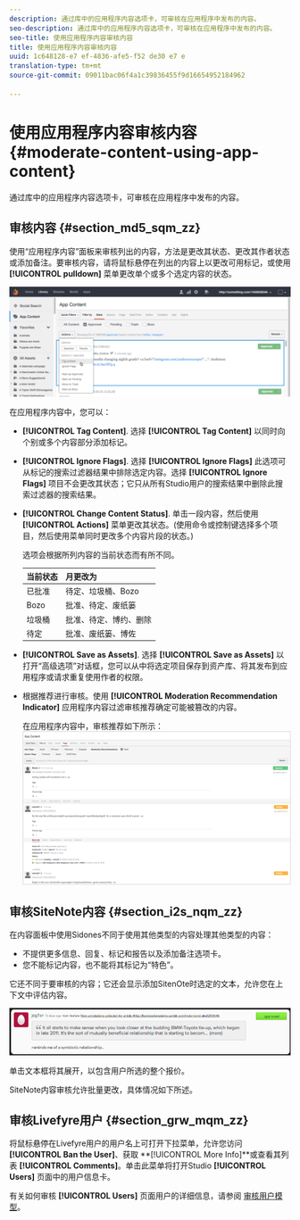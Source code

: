 ```yaml
---
description: 通过库中的应用程序内容选项卡，可审核在应用程序中发布的内容。
seo-description: 通过库中的应用程序内容选项卡，可审核在应用程序中发布的内容。
seo-title: 使用应用程序内容审核内容
title: 使用应用程序内容审核内容
uuid: 1c648128-e7 ef-4836-afe5-f52 de30 e7 e
translation-type: tm+mt
source-git-commit: 09011bac06f4a1c39836455f9d16654952184962

---
```



# 使用应用程序内容审核内容{#moderate-content-using-app-content}

通过库中的应用程序内容选项卡，可审核在应用程序中发布的内容。

## 审核内容 {#section_md5_sqm_zz}

使用“应用程序内容”面板来审核列出的内容，方法是更改其状态、更改其作者状态或添加备注。要审核内容，请将鼠标悬停在列出的内容上以更改可用标记，或使用 **[!UICONTROL pulldown]** 菜单更改单个或多个选定内容的状态。

![](assets/PublishedActionsMenu-1024x402.png)

在应用程序内容中，您可以：

* **[!UICONTROL Tag Content]**. 选择 **[!UICONTROL Tag Content]** 以同时向个别或多个内容部分添加标记。

* **[!UICONTROL Ignore Flags]**. 选择 **[!UICONTROL Ignore Flags]** 此选项可从标记的搜索过滤器结果中排除选定内容。选择 **[!UICONTROL Ignore Flags]** 项目不会更改其状态；它只从所有Studio用户的搜索结果中删除此搜索过滤器的搜索结果。

* **[!UICONTROL Change Content Status]**. 单击一段内容，然后使用 **[!UICONTROL Actions]** 菜单更改其状态。(使用命令或控制键选择多个项目，然后使用菜单同时更改多个内容片段的状态。)

   选项会根据所列内容的当前状态而有所不同。

   | 当前状态 | 月更改为 |
   |---|---|
   | 已批准 | 待定、垃圾桶、Bozo |
   | Bozo | 批准、待定、废纸篓 |
   | 垃圾桶 | 批准、待定、博约、删除 |
   | 待定 | 批准、废纸篓、博佐 |

* **[!UICONTROL Save as Assets]**. 选择 **[!UICONTROL Save as Assets]** 以打开“高级选项”对话框，您可以从中将选定项目保存到资产库、将其发布到应用程序或请求重复使用作者的权限。

* 根据推荐进行审核。使用 **[!UICONTROL Moderation Recommendation Indicator]** 应用程序内容过滤审核推荐确定可能被篡改的内容。

   在应用程序内容中，审核推荐如下所示： ![](assets/modreco3.png)

## 审核SiteNote内容 {#section_i2s_nqm_zz}

在内容面板中使用Sidones不同于使用其他类型的内容处理其他类型的内容：

* 不提供更多信息、回复、标记和报告以及添加备注选项卡。
* 您不能标记内容，也不能将其标记为“特色”。

它还不同于要审核的内容；它还会显示添加SitenOte时选定的文本，允许您在上下文中评估内容。

![](assets/SidenotesContent.png)

单击文本框将其展开，以包含用户所选的整个报价。

SiteNote内容审核允许批量更改，具体情况如下所述。

## 审核Livefyre用户 {#section_grw_mqm_zz}

将鼠标悬停在Livefyre用户的用户名上可打开下拉菜单，允许您访问 **[!UICONTROL Ban the User]**、获取 **[!UICONTROL More Info]**或查看其列表 **[!UICONTROL Comments]**。单击此菜单将打开Studio **[!UICONTROL Users]** 页面中的用户信息卡。

有关如何审核 **[!UICONTROL Users]** 页面用户的详细信息，请参阅 [审核用户模型](/help/using/c-features-livefyre/c-about-moderation/t-moderate-users-modq.md#t_moderate_users_modq)。
